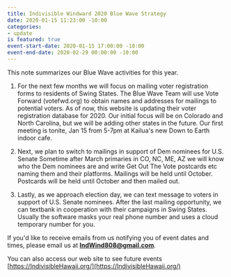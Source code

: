 ```yaml
---
title: Indivisible Windward 2020 Blue Wave Strategy
date: 2020-01-15 11:23:00 -10:00
categories:
- update
is featured: true
event-start-date: 2020-01-15 17:00:00 -10:00
event-end-date: 2020-02-29 00:00:00 -10:00
---
```


This note summarizes our Blue Wave activities for this year.

1. For the next few months we will focus on mailing voter registration forms to residents of Swing States. The Blue Wave Team will use Vote Forward (votefwd.org) to obtain names and addresses for mailings to potential voters. As of now, this website is updating their voter registration database for 2020. Our initial focus will be on Colorado and North Carolina, but we will be adding other states in the future. Our first meeting is tonite, Jan 15 from 5-7pm at Kailua's new Down to Earth indoor cafe.

2. Next, we plan to switch to mailings in support of Dem nominees for U.S. Senate
   Sometime after March primaries in CO, NC, ME, AZ we will know who the Dem nominees are and write Get Out The Vote postcards etc naming them and their platforms. Mailings will be held until October. Postcards will be held until October and then mailed out.

3. Lastly, as we approach election day, we can text message to voters in support of U.S. Senate nominees. After the last mailing opportunity, we can textbank in cooperation with their campaigns in Swing States. Usually the software masks your real phone number and uses a cloud temporary number for you.

If you'd like to receive emails from us notifying you of event dates and times, please email us at **IndWind808@gmail.com**.

You can also access our web site to see future events [https://IndivisibleHawaii.org/](https://IndivisibleHawaii.org/)